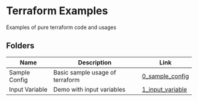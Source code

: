 # Terraform Examples

Examples of pure terraform code and usages

## Folders

| Name           | Description                     | Link                                   |
|----------------|---------------------------------|----------------------------------------|
| Sample Config  | Basic sample usage of terraform | [0_sample_config](./0_sample_config)   |
| Input Variable | Demo with input variables       | [1_input_variable](./1_input_variable) |
